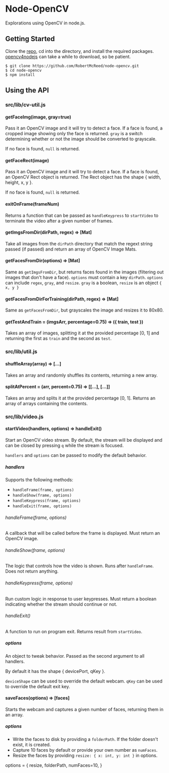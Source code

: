 # Node-OpenCV

Explorations using OpenCV in node.js.

## Getting Started

Clone the [repo](https://github.com/RobertMcReed/node-opencv.git), cd into the directory, and install the required packages. [opencv4nodejs](https://www.npmjs.com/package/opencv4nodejs) can take a while to download, so be patient.

```
$ git clone https://github.com/RobertMcReed/node-opencv.git
$ cd node-opencv
$ npm install
```

## Using the API

### src/lib/cv-util.js

#### getFaceImg(image, gray=true)

Pass it an OpenCV image and it will try to detect a face. If a face is found, a cropped image showing only the face is returned. `gray` is a switch determining whether or not the image should be converted to grayscale.

If no face is found, `null` is returned.

#### getFaceRect(image)

Pass it an OpenCV image and it will try to detect a face. If a face is found, an OpenCV Rect object is returned. The Rect object has the shape { width, height, x, y }. 

If no face is found, `null` is returned.

#### exitOnFrame(frameNum)

Returns a function that can be passed as `handleKeypress` to `startVideo` to terminate the video after a given number of frames.

#### getImgsFromDir(dirPath, regex) => [Mat]

Take all images from the `dirPath` directory that match the regext string passed (if passed) and return an array of OpenCV Image Mats.

#### getFacesFromDir(options) => [Mat]

Same as `getImgsFromDir`, but returns faces found in the images (filtering out images that don't have a face). `options` must contain a key `dirPath`. `options` can include `regex`, `gray`, and `resize`. `gray` is a boolean, `resize` is an object `{ x, y }`

#### getFacesFromDirForTraining(dirPath, regex) => [Mat]

Same as `getFacesFromDir`, but grayscales the image and resizes it to 80x80.

#### getTestAndTrain = (imgsArr, percentage=0.75) => ({ train, test })

Takes an array of images, splitting it at the provided percentage [0, 1] and returning the first as `train` and the second as `test`.

### src/lib/util.js

#### shuffleArray(array) => [...]

Takes an array and randomly shuffles its contents, returning a new array.

#### splitAtPercent = (arr, percent=0.75) => [[...], [...]]

Takes an array and splits it at the provided percentage [0, 1]. Returns an array of arrays containing the contents.

### src/lib/video.js

#### startVideo(handlers, options) => handleExit()

Start an OpenCV video stream. By default, the stream will be displayed and can be closed by pressing `q` while the stream is focused.

`handlers` and `options` can be passed to modify the default behavior.

##### handlers

Supports the following methods:

- `handleFrame(frame, options)`
- `handleShow(frame, options)`
- `handleKeypress(frame, options)`
- `handleExit(frame, options)`

###### handleFrame(frame, options)

A callback that will be called before the frame is displayed. Must return an OpenCV image.

###### handleShow(frame, options)

The logic that controls how the video is shown. Runs after `handleFrame`. Does not return anything.

###### handleKeypress(frame, options)

Run custom logic in response to user keypresses. Must return a boolean indicating whether the stream should continue or not.

###### handleExit()

A function to run on program exit. Returns result from `startVideo`.

##### options

An object to tweak behavior. Passed as the second argument to all handlers.

By default it has the shape { devicePort, qKey }.

`deviceShape` can be used to override the default webcam. `qKey` can be used to override the default exit key.

#### saveFaces(options) => [faces]

Starts the webcam and captures a given number of faces, returning them in an array. 

##### options

- Write the faces to disk by providing a `folderPath`. If the folder doesn't exist, it is created.
- Capture 10 faces by default or provide your own number as `numFaces`.
- Resize the faces by providing `resize: { x: int, y: int }` in options.

options = { 
  resize,
  folderPath,
  numFaces=10, 
}
